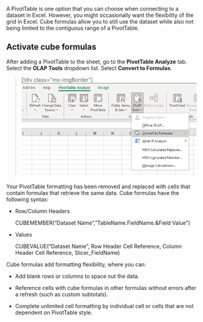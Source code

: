 A PivotTable is one option that you can choose when connecting to a dataset in Excel. However, you might occasionally want the flexibility of the grid in Excel. Cube formulas allow you to still use the dataset while also not being limited to the contiguous range of a PivotTable.

## Activate cube formulas

After adding a PivotTable to the sheet, go to the **PivotTable Analyze** tab. Select the **OLAP Tools** dropdown list. Select **Convert to Formulas**.

> [!div class="mx-imgBorder"]
> [![Screenshot of convert to formulas feature.](../media/convert.png)](../media/convert.png#lightbox)

Your PivotTable formatting has been removed and replaced with cells that contain formulas that retrieve the same data. Cube formulas have the following syntax:

-   Row/Column Headers
    
	CUBEMEMBER(“Dataset Name”,”TableName.FieldName.&Field Value”)

-   Values
    
    CUBEVALUE(“Dataset Name”, Row Header Cell Reference, Column Header Cell Reference, Slicer_FieldName)

Cube formulas add formatting flexibility, where you can:

-   Add blank rows or columns to space out the data.

-   Reference cells with cube formulas in other formulas without errors after a refresh (such as custom subtotals).

-   Complete unlimited cell formatting by individual cell or cells that are not dependent on PivotTable style.